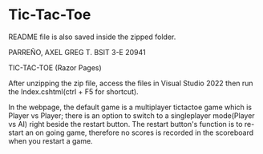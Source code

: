# Tic-Tac-Toe
README file is also saved inside the zipped folder.

PARREÑO, AXEL GREG T.	BSIT 3-E 20941

TIC-TAC-TOE (Razor Pages)

After unzipping the zip file, access the files in Visual Studio 2022
then run the Index.cshtml(ctrl + F5 for shortcut).

In the webpage, the default game is a multiplayer tictactoe game
which is Player vs Player; there is an option to switch to a singleplayer mode(Player vs AI)
right beside the restart button. The restart button's function is to re-start an on going game, therefore no scores is recorded in the scoreboard when you restart a game.

